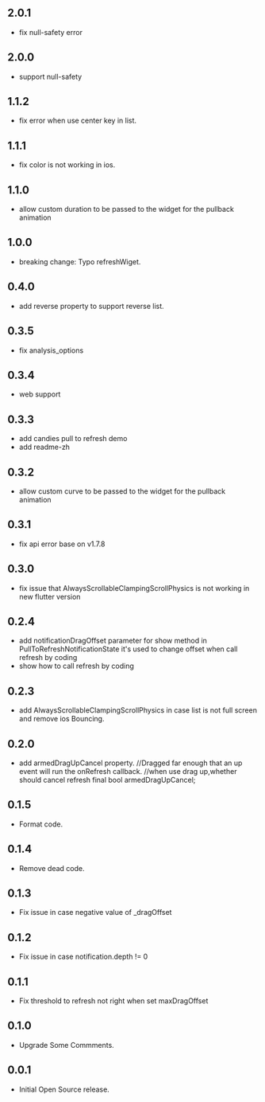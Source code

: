 ## 2.0.1

* fix null-safety error

## 2.0.0

* support null-safety

## 1.1.2

* fix error when use center key in list.

## 1.1.1

* fix color is not working in ios.

## 1.1.0

* allow custom duration to be passed to the widget for the pullback animation

## 1.0.0

* breaking change: Typo refreshWiget.

## 0.4.0

* add reverse property to support reverse list.

## 0.3.5

* fix analysis_options

## 0.3.4

* web support

## 0.3.3

* add candies pull to refresh demo
* add readme-zh

## 0.3.2

* allow custom curve to be passed to the widget for the pullback animation

## 0.3.1

* fix api error base on v1.7.8

## 0.3.0

* fix issue that AlwaysScrollableClampingScrollPhysics is not working in new flutter version

## 0.2.4

* add notificationDragOffset parameter for show method in PullToRefreshNotificationState
  it's used to change offset when call refresh by coding
* show how to call refresh by coding

## 0.2.3

* add AlwaysScrollableClampingScrollPhysics in case list is not full screen and remove ios Bouncing.

## 0.2.0

* add armedDragUpCancel property.
  //Dragged far enough that an up event will run the onRefresh callback.
  //when use drag up,whether should cancel refresh
  final bool armedDragUpCancel;

## 0.1.5

* Format code.

## 0.1.4

* Remove dead code.

## 0.1.3

* Fix issue in case negative value of _dragOffset

## 0.1.2

* Fix issue in case notification.depth != 0

## 0.1.1

* Fix threshold to refresh not right when set maxDragOffset

## 0.1.0

* Upgrade Some Commments.

## 0.0.1

* Initial Open Source release.